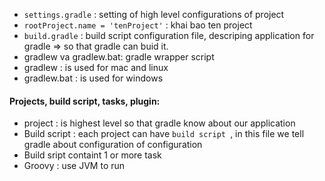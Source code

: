 - `settings.gradle` : setting of high level configurations of project
- `rootProject.name = 'tenProject'` : khai bao ten project
- `build.gradle` : build script configuration file, descriping application for gradle => so that gradle can buid it.
- gradlew va gradlew.bat: gradle wrapper script
- gradlew : is used for mac and linux
- gradlew.bat : is used for windows

#### Projects, build script, tasks, plugin:
- project : is highest level so that gradle know about our application
-  Build script : each project can have `build script `, in this file we tell gradle about configuration of configuration
-  Build sript containt 1 or more task 
-  Groovy : use JVM to run

